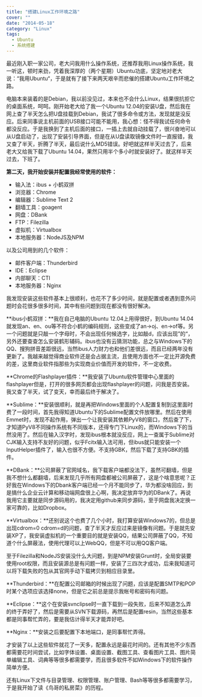 ```yaml
---
title: "搭建Linux工作环境之路"
cover: ""
date: "2014-05-18"
category: "Linux"
tags:
  - Ubuntu
  - 系统搭建
---
```


最近刚入职一家公司，老大问我用什么操作系统，还推荐我用Linux操作系统，我一听这，顿时来劲，凭着我深厚的（两个星期）Ubuntu功底，坚定地对老大说：“我用Ubuntu“，于是就有了接下来两天艰辛而悲催的搭建Ubuntu工作环境之路。

电脑本来装着的是Debian，我以前没见过，本来也不会什么Linux，结果很抗拒它的桌面系统，呵呵。刚开始老大给了我一个Ubuntu 12.04的安装U盘，然后我在网上查了半天怎么把U盘挂载到Debian，我试了很多命令或方法，发现就是没反应。后来同事说主机前面的USB接口可能不能用，我心想：怪不得我试任何命令都没反应。于是我换到了主机后面的接口，一插上去就自动挂载了，很兴奋地可以从U盘启动了，出现了安装引导界面，但是在从U盘读取镜像文件时一直报错，我又查了半天，折腾了半天，最后说什么MD5错误。好吧就这样半天过去了，后来老大又给我下载了Ubuntu 14.04，果然只用半个多小时就安装好了。就这样半天过去，下班了。

**第二天，我开始安装并配置我经常使用的软件：**

* 输入法：ibus + 小鹤双拼
* 浏览器：Chrome
* 编辑器：Sublime Text 2
* 翻墙工具：goagent
* 网盘：DBank
* FTP：Filezilla
* 虚拟机：Virtualbox
* 本地服务器：NodeJS及NPM

以及公司用到的几个软件：

* 邮件客户端：Thunderbird
* IDE：Eclipse
* 内部聊天：CTI
* 本地服务器：Nginx

我发现安装这些软件基本上很顺利，也花不了多少时间，就是配置或者遇到意外问题时会花很多很多时间，其中有些问题到现在都没有很好解决。

**ibus小鹤双拼：**我在自己电脑的Ubuntu 12.04上用得很好，到Ubuntu 14.04就发现an、en、ou等不符合小鹤的编码规则，这些变成了an-&gt;oj、en-&gt;of等。另一个问题就是只敲一个字母时，不会出现任何候选字，比如敲d，应该出现”的“，另外还要查查怎么安装鹤形辅码。ibus也没有云猜测功能，总之与Windows下的QQ、搜狗拼音差距很远，当然ibus人力财力也和他们差很远，而且已经两年没有更新了。我越来越觉得商业软件还是会占据主流，且使用方面也不一定比开源免费的差，这里商业软件指那些为实现商业价值而开发的软件，不一定收费。

**Chrome的Flashplayer插件：**我安装了Ubuntu软件管理中心里面的flashplayer但是，打开的很多网页都会出现flashplayer的问题，问我是否安装。我又查了半天，试了变天，幸而最后终于解决了。

**Sublime：**安装很顺利，就是再把Windows里面的个人配置复制到这里面时费了一段时间，首先我得知道Ubuntu下的Sublime配置文件放哪里。然后在使用Emmet时，发现不起作用，弹出一个让我安装其依赖PyV8的窗口，然后查了下，才知道PyV8不同操作系统有不同版本，还得专门下Linux的，而Windows下的当然没用了。然后在输入汉字时，发现ibus根本就没反应，网上一查属于Sublime对CJK输入支持不友好的问题，似乎Fcitx输入法可用，但ibus就只能安装一个InputHelper插件了，输入也很不方便。不支持GBK，然后下载了支持GBK的插件。

**DBank：**公司屏蔽了官网域名，我下载客户端都没法下，虽然可翻墙，但是我不想什么都翻墙，后来发现几乎所有网盘都被公司屏蔽了，这是个啥意思呢？正好我在Windows下的Dbank客户端已经一个月不能同步了，华为都没啥回应，到是搞什么企业云计算和移动端网盘很上心啊，我决定放弃华为的DBank了。再说我用它主要就是同步源码用的，我决定用github来同步源码，至于网盘我决定换一家可靠的，比如Dropbox。

**Virtualbox：**还别说这个也费了几个小时，我打算安装Windows7的，但总是出现cdrom=0 cdrom=d的问题，查了半天才反应过来是镜像有问题。于是就先安装XP了，我安装虚拟机的一个重要目的就是安装QQ，结果公司屏蔽了QQ，不知道个什么屏蔽法，使用代理可以上WebQQ，但是不可以用QQ客户端。

至于Filezilla和NodeJS安装没什么大问题，到是NPM安装Grunt时，全局安装要使用root权限，而且安装源总是有问题一样，安装了三四次才成功，后来我知道可以将下载失败的包从其官网手动下载拷贝到相应目录里。

**Thunderbird：**在配置公司邮箱的时候出现了问题，应该是配置SMTP和POP时某个选项应该选择none，但是它之前总是提示我帐号和密码有问题。

**Eclipse：**这个在安装svnclipse时一直下载到一段失败，后来不知道怎么弄的终于弄好了，然后是需要从SVN下载源码，再然后是配置resin，当然这些基本都是同事帮忙弄的，要是我估计得半天才能弄好吧。

**Nginx：**安装之后要配置下本地端口，是同事帮忙弄得。

才安装了以上这些软件就花了一天多，配置永远是最花时间的。还有其他不少东西都需要花时间尝试，比如字体设置、桌面设置、截图工具、查看图片工具、图片简单编辑工具、词典等等很多都需要学，而且很多软件不如Windows下的软件操作简单方便。

还有Linux下文件与目录管理、权限管理、账户管理、Bash等等很多都需要学习，于是我开始了读《鸟哥的私房菜》的历程。
